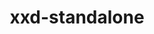 ---
title: "xxd-standalone"
layout: cache
categories: [package, develop-2025-06-01]
meta: {"compilers": ["gcc@11.4.0", "gcc@13.2.0", "intel-oneapi-compilers@2025.1.0"], "num_specs": 3, "num_specs_by_stack": {"e4s": 1, "e4s-oneapi": 1, "hep": 1, "ml-linux-x86_64-rocm": 1, "root": 3}, "oss": ["ubuntu22.04", "ubuntu24.04"], "platforms": ["linux"], "stacks": ["e4s", "e4s-oneapi", "hep", "ml-linux-x86_64-rocm", "root"], "targets": ["x86_64_v3"], "versions": ["8.2.1201"]}
spec_details: [{"compiler": "intel-oneapi-compilers@2025.1.0", "hash": "33rhrjaucss6ucnrinaitz6lknto5who", "os": "ubuntu22.04", "platform": "linux", "size": "-", "stacks": ["e4s-oneapi", "root"], "target": "x86_64_v3", "variants": ["build_system=makefile"], "versions": ["8.2.1201"]}, {"compiler": "gcc@13.2.0", "hash": "izkzwc7wdc2cj2vbt2zhymtbao2o4vyx", "os": "ubuntu24.04", "platform": "linux", "size": "-", "stacks": ["ml-linux-x86_64-rocm", "root"], "target": "x86_64_v3", "variants": ["build_system=makefile"], "versions": ["8.2.1201"]}, {"compiler": "gcc@11.4.0", "hash": "lhka7e3imhkspvar2dy2y5mpcsj7kbga", "os": "ubuntu22.04", "platform": "linux", "size": "-", "stacks": ["e4s", "hep", "root"], "target": "x86_64_v3", "variants": ["build_system=makefile"], "versions": ["8.2.1201"]}]
---